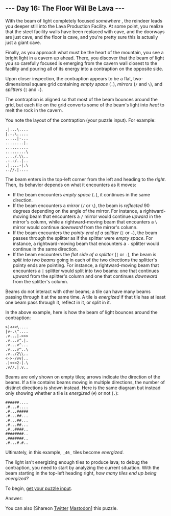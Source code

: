 ## \--- Day 16: The Floor Will Be Lava ---

With the beam of light completely focused _somewhere_ , the reindeer leads you
deeper still into the Lava Production Facility. At some point, you realize
that the steel facility walls have been replaced with cave, and the doorways
are just cave, and the floor is cave, and you're pretty sure this is actually
just a giant cave.

Finally, as you approach what must be the heart of the mountain, you see a
bright light in a cavern up ahead. There, you discover that the beam of light
you so carefully focused is emerging from the cavern wall closest to the
facility and pouring all of its energy into a contraption on the opposite
side.

Upon closer inspection, the contraption appears to be a flat, two-dimensional
square grid containing _empty space_ (`.`), _mirrors_ (`/` and `\`), and
_splitters_ (`|` and `-`).

The contraption is aligned so that most of the beam bounces around the grid,
but each tile on the grid converts some of the beam's light into _heat_ to
melt the rock in the cavern.

You note the layout of the contraption (your puzzle input). For example:

    
    
    .|...\....
    |.-.\.....
    .....|-...
    ........|.
    ..........
    .........\
    ..../.\\..
    .-.-/..|..
    .|....-|.\
    ..//.|....
    

The beam enters in the top-left corner from the left and heading to the
_right_. Then, its behavior depends on what it encounters as it moves:

  * If the beam encounters _empty space_ (`.`), it continues in the same direction.
  * If the beam encounters a _mirror_ (`/` or `\`), the beam is _reflected_ 90 degrees depending on the angle of the mirror. For instance, a rightward-moving beam that encounters a `/` mirror would continue _upward_ in the mirror's column, while a rightward-moving beam that encounters a `\` mirror would continue _downward_ from the mirror's column.
  * If the beam encounters the _pointy end of a splitter_ (`|` or `-`), the beam passes through the splitter as if the splitter were _empty space_. For instance, a rightward-moving beam that encounters a `-` splitter would continue in the same direction.
  * If the beam encounters the _flat side of a splitter_ (`|` or `-`), the beam is _split into two beams_ going in each of the two directions the splitter's pointy ends are pointing. For instance, a rightward-moving beam that encounters a `|` splitter would split into two beams: one that continues _upward_ from the splitter's column and one that continues _downward_ from the splitter's column.

Beams do not interact with other beams; a tile can have many beams passing
through it at the same time. A tile is _energized_ if that tile has at least
one beam pass through it, reflect in it, or split in it.

In the above example, here is how the beam of light bounces around the
contraption:

    
    
    >|<<<\....
    |v-.\^....
    .v...|->>>
    .v...v^.|.
    .v...v^...
    .v...v^..\
    .v../2\\..
    <->-/vv|..
    .|<<<2-|.\
    .v//.|.v..
    

Beams are only shown on empty tiles; arrows indicate the direction of the
beams. If a tile contains beams moving in multiple directions, the number of
distinct directions is shown instead. Here is the same diagram but instead
only showing whether a tile is _energized_ (`#`) or not (`.`):

    
    
    ######....
    .#...#....
    .#...#####
    .#...##...
    .#...##...
    .#...##...
    .#..####..
    ########..
    .#######..
    .#...#.#..
    

Ultimately, in this example, `_46_` tiles become _energized_.

The light isn't energizing enough tiles to produce lava; to debug the
contraption, you need to start by analyzing the current situation. With the
beam starting in the top-left heading right, _how many tiles end up being
energized?_

To begin, [get your puzzle input](16/input).

Answer:

You can also [Shareon
[Twitter](https://twitter.com/intent/tweet?text=%22The+Floor+Will+Be+Lava%22+%2D+Day+16+%2D+Advent+of+Code+2023&url=https%3A%2F%2Fadventofcode%2Ecom%2F2023%2Fday%2F16&related=ericwastl&hashtags=AdventOfCode)
[Mastodon](javascript:void\(0\);)] this puzzle.